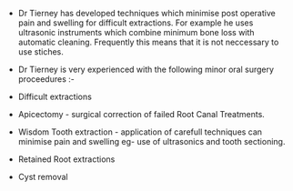 + Dr Tierney has developed techniques which minimise post operative pain and swelling for difficult extractions. For example he uses ultrasonic instruments which combine minimum bone loss with automatic cleaning. Frequently this means that it is not neccessary to use stiches.

+ Dr Tierney is very experienced with the following minor oral surgery proceedures :-
+ Difficult extractions
+ Apicectomy - surgical correction of failed Root Canal Treatments.
+ Wisdom Tooth extraction - application of carefull techniques can minimise pain and swelling eg- use of ultrasonics and tooth sectioning.
+ Retained Root extractions
+ Cyst removal

